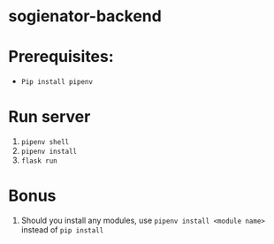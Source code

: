 # sogienator-backend

# Prerequisites:
- `Pip install pipenv`

# Run server
1.  `pipenv shell`
2.  `pipenv install`
3.  `flask run`

# Bonus
1.  Should you install any modules, use `pipenv install <module name>` instead of `pip install`
